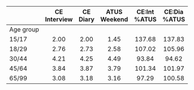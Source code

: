 
|                      | CE<br>Interview |  CE<br>Diary | ATUS<br>Weekend | CE:Int<br>%ATUS | CE:Dia<br>%ATUS |
| -------------------- | :----------: | :----------: | :----------: | :----------: | :----------: |
| Age group            |              |              |              |              |              |
| 15/17                |         2.00 |         2.00 |         1.45 |       137.68 |       137.83 |
| 18/29                |         2.76 |         2.73 |         2.58 |       107.02 |       105.96 |
| 30/44                |         4.21 |         4.25 |         4.49 |        93.84 |        94.62 |
| 45/64                |         3.84 |         3.87 |         3.79 |       101.34 |       101.97 |
| 65/99                |         3.08 |         3.18 |         3.16 |        97.29 |       100.58 |

